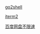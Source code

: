 [go2shell](https://zipzapmac.com/Go2Shell)

[iterm2](https://www.iterm2.com/)

[百度网盘不限速](https://www.baiduwp.com/)

